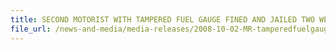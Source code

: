 ```yaml
---
title: SECOND MOTORIST WITH TAMPERED FUEL GAUGE FINED AND JAILED TWO WEEKS 
file_url: /news-and-media/media-releases/2008-10-02-MR-tamperedfuelgauge.pdf
---
```


